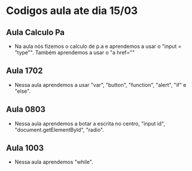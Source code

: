 # Codigos aula ate dia 15/03

## Aula Calculo Pa
  * Na aula nós fizemos o calculo de p.a e aprendemos a usar o "input = "type"". Também aprendemos a usar o "a href=""
  
## Aula 1702
  * Nessa aula aprendemos a usar "var", "button", "function", "alert", "if" e "else".

## Aula 0803
  * Nessa aula aprendemos a botar a escrita no centro, "input id", "document.getElementById", "radio".

## Aula 1003
  * Nessa aula aprendemos "while".
  
